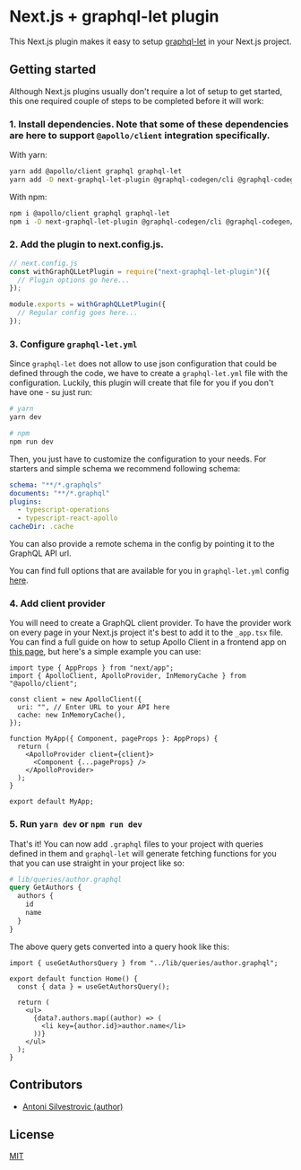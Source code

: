 # Next.js + graphql-let plugin

This Next.js plugin makes it easy to setup [graphql-let](https://github.com/piglovesyou/graphql-let) in your Next.js project.

## Getting started

Although Next.js plugins usually don't require a lot of setup to get started, this one required couple of steps to be completed before it will work:

### 1. Install dependencies. Note that some of these dependencies are here to support `@apollo/client` integration specifically.

With yarn:

```bash
yarn add @apollo/client graphql graphql-let
yarn add -D next-graphql-let-plugin @graphql-codegen/cli @graphql-codegen/import-types-preset @graphql-codegen/typescript @graphql-codegen/typescript-operations @graphql-codegen/typescript-react-apollo
```

With npm:

```bash
npm i @apollo/client graphql graphql-let
npm i -D next-graphql-let-plugin @graphql-codegen/cli @graphql-codegen/import-types-preset @graphql-codegen/typescript @graphql-codegen/typescript-operations @graphql-codegen/typescript-react-apollo
```

### 2. Add the plugin to next.config.js.

```js
// next.config.js
const withGraphQLLetPlugin = require("next-graphql-let-plugin")({
  // Plugin options go here...
});

module.exports = withGraphQLLetPlugin({
  // Regular config goes here...
});
```

### 3. Configure `graphql-let.yml`

Since `graphql-let` does not allow to use json configuration that could be defined through the code, we have to create a `graphql-let.yml` file with the configuration. Luckily, this plugin will create that file for you if you don't have one - su just run:

```bash
# yarn
yarn dev

# npm
npm run dev
```

Then, you just have to customize the configuration to your needs. For starters and simple schema we recommend following schema:

```yml
schema: "**/*.graphqls"
documents: "**/*.graphql"
plugins:
  - typescript-operations
  - typescript-react-apollo
cacheDir: .cache
```

You can also provide a remote schema in the config by pointing it to the GraphQL API url.

You can find full options that are available for you in `graphql-let.yml` config [here](https://github.com/piglovesyou/graphql-let).

### 4. Add client provider

You will need to create a GraphQL client provider. To have the provider work on every page in your Next.js project it's best to add it to the `_app.tsx` file. You can find a full guide on how to setup Apollo Client in a frontend app on [this page](https://www.apollographql.com/docs/react/get-started/), but here's a simple example you can use:

```tsx
import type { AppProps } from "next/app";
import { ApolloClient, ApolloProvider, InMemoryCache } from "@apollo/client";

const client = new ApolloClient({
  uri: "", // Enter URL to your API here
  cache: new InMemoryCache(),
});

function MyApp({ Component, pageProps }: AppProps) {
  return (
    <ApolloProvider client={client}>
      <Component {...pageProps} />
    </ApolloProvider>
  );
}

export default MyApp;
```

### 5. Run `yarn dev` or `npm run dev`

That's it! You can now add `.graphql` files to your project with queries defined in them and `graphql-let` will generate fetching functions for you that you can use straight in your project like so:

```graphql
# lib/queries/author.graphql
query GetAuthors {
  authors {
    id
    name
  }
}
```

The above query gets converted into a query hook like this:

```tsx
import { useGetAuthorsQuery } from "../lib/queries/author.graphql";

export default function Home() {
  const { data } = useGetAuthorsQuery();

  return (
    <ul>
      {data?.authors.map((author) => (
        <li key={author.id}>author.name</li>
      ))}
    </ul>
  );
}
```

## Contributors

- [Antoni Silvestrovic (author)](https://github.com/bring-shrubbery)

## License

[MIT](https://github.com/bring-shrubbery/next-graphql-let-plugin/blob/main/LICENSE)
